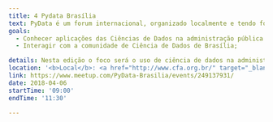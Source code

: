 ```yaml
---
title: 4 Pydata Brasília
text: PyData é um forum internacional, organizado localmente e tendo forma bem descontraída em diversas regiões, cujo objetivo é discutir tecnologias para análises de dados, em diversos domínios.
goals:
  - Conhecer aplicações das Ciências de Dados na administração pública.
  - Interagir com a comunidade de Ciência de Dados de Brasília;

details: Nesta edição o foco será o uso de ciência de dados na administração pública. Será apresentado, por exemplo, como novas tecnologias podem ser utilizadas para melhorar a gestão pública, incluindo a redução da inadimplência no programa Minha casa minha vida; e monitoramento de atividades culturais. Haverão também lightning talks, sobre assuntos diversos. Embora não sejam temas diretamente relacionados à biodiversidade. Embora os temas não sejam diretamente relacionados à biodiversidade, é uma excelente oportunidade de interagir com a comunidade de ciência de dados em Brasília.
location: '<b>Local</b>: <a href="http://www.cfa.org.br/" target="_blank">Conselho Federal de Administração</a>'
link: https://www.meetup.com/PyData-Brasilia/events/249137931/
date: 2018-04-06
startTime: '09:00'
endTime: '11:30'

---
```

